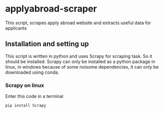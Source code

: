 # applyabroad-scraper
This script, scrapes apply abroad website and extracts useful data for applicants

## Installation and setting up
This script is written in python and uses Scrapy for scraping task. So it should be installed. Scrapy can only be installed as a python package in linux, in windows because of some noisome dependencies, it can only be downloaded using conda.

### Scrapy on linux
Enter this code in a terminal
```
pip install Scrapy
```
